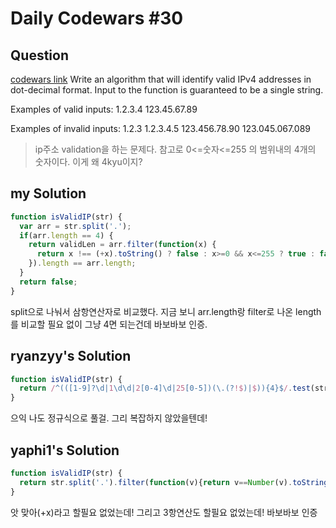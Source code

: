 # Daily Codewars #30
## Question
[codewars link](http://www.codewars.com/kata/ip-validation/javascript)
Write an algorithm that will identify valid IPv4 addresses in dot-decimal format. Input to the function is guaranteed to be a single string.

Examples of valid inputs: 1.2.3.4 123.45.67.89

Examples of invalid inputs: 1.2.3 1.2.3.4.5 123.456.78.90 123.045.067.089
> ip주소 validation을 하는 문제다. 참고로 0<=숫자<=255 의 범위내의 4개의 숫자이다.
> 이게 왜 4kyu이지?

## my Solution
```javascript
function isValidIP(str) {
  var arr = str.split('.');
  if(arr.length == 4) {
    return validLen = arr.filter(function(x) {
      return x !== (+x).toString() ? false : x>=0 && x<=255 ? true : false;
    }).length == arr.length;
  }
  return false;
}
```
split으로 나눠서 삼항연산자로 비교했다. 
지금 보니 arr.length랑 filter로 나온 length를 비교할 필요 없이 그냥 4면 되는건데 바보바보 인증.

## ryanzyy's Solution
```javascript
function isValidIP(str) {
  return /^(([1-9]?\d|1\d\d|2[0-4]\d|25[0-5])(\.(?!$)|$)){4}$/.test(str);
}
```
으익 나도 정규식으로 풀걸. 그리 복잡하지 않았을텐데!

## yaphi1's Solution
```javascript
function isValidIP(str) {
  return str.split('.').filter(function(v){return v==Number(v).toString() && Number(v)<256}).length==4;
}
```
앗 맞아(+x)라고 할필요 없었는데! 그리고 3항연산도 할필요 없었는데!
바보바보 인증

